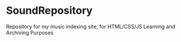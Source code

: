 # SoundRepository
Repository for my music indexing site, for HTML/CSS/JS Learning and Archiving Purposes
